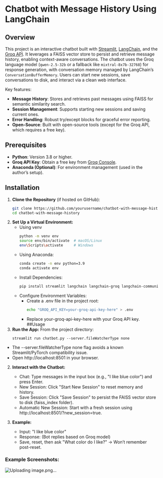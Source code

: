 # Chatbot with Message History Using LangChain

## Overview

This project is an interactive chatbot built with [Streamlit](https://streamlit.io/), [LangChain](https://python.langchain.com/), and the [Groq API](https://groq.com/). It leverages a FAISS vector store to persist and retrieve message history, enabling context-aware conversations. The chatbot uses the Groq language model (`qwen-2.5-32b` or a fallback like `mixtral-8x7b-32768`) for response generation, with conversation memory managed by LangChain’s `ConversationBufferMemory`. Users can start new sessions, save conversations to disk, and interact via a clean web interface.

Key features:
- **Message History**: Stores and retrieves past messages using FAISS for semantic similarity search.
- **Session Management**: Supports starting new sessions and saving current ones.
- **Error Handling**: Robust try/except blocks for graceful error reporting.
- **Open-Source**: Built with open-source tools (except for the Groq API, which requires a free key).

## Prerequisites

- **Python**: Version 3.8 or higher.
- **Groq API Key**: Obtain a free key from [Groq Console](https://console.groq.com/keys).
- **Anaconda (Optional)**: For environment management (used in the author’s setup).

## Installation

1. **Clone the Repository** (if hosted on GitHub):
   ```bash
   git clone https://github.com/yourusername/chatbot-with-message-history.git
   cd chatbot-with-message-history
2. **Set Up a Virtual Environment:**
   - Using venv
     ```bash
     python -m venv env
     source env/bin/activate  # macOS/Linux
     env\Scripts\activate     # Windows
     
   - Using Anaconda:
     ```bash
     conda create -n env python=3.9
     conda activate env

   - Install Dependencies:
     ```bash
     pip install streamlit langchain langchain-groq langchain-community faiss-cpu sentence-transformers python-dotenv

   - Configure Environment Variables:
      - Create a .env file in the project root:
        ```bash
        echo "GROQ_API_KEY=your-groq-api-key-here" > .env
      - Replace your-groq-api-key-here with your Groq API key.
##Usage
1. **Run the App:**
   From the project directory:
      ```bashh
      streamlit run chatbot.py --server.fileWatcherType none
  - The --server.fileWatcherType none flag avoids a known Streamlit/PyTorch compatibility issue.
  - Open http://localhost:8501 in your browser.

2. **Interact with the Chatbot:**
   - Chat: Type messages in the input box (e.g., "I like blue color") and press Enter.
   - New Session: Click "Start New Session" to reset memory and history.
   - Save Session: Click "Save Session" to persist the FAISS vector store to disk (faiss_index folder).
   - Automatic New Session: Start with a fresh session using http://localhost:8501/?new_session=true.

3. **Example:**
   - Input: "I like blue color"
   - Response: (Bot replies based on Groq model)
   - Save, reset, then ask "What color do I like?" → Won’t remember post-reset.
  

### Example Screenshots:

![Uploading image.png…]()

     













     
